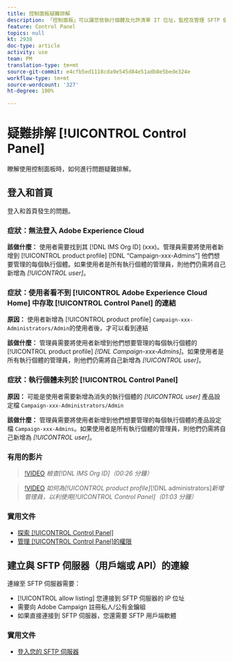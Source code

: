 ```yaml
---
title: 控制面板疑難排解
description: 「控制面板」可以讓您依執行個體及允許清單 IT 位址，監控及管理 SFTP 儲存。
feature: Control Panel
topics: null
kt: 2938
doc-type: article
activity: use
team: PM
translation-type: tm+mt
source-git-commit: e4cfb5ed1118cda9e545d84e51adb8e5bede324e
workflow-type: tm+mt
source-wordcount: '327'
ht-degree: 100%

---
```



# 疑難排解 [!UICONTROL Control Panel]

瞭解使用控制面板時，如何進行問題疑難排解。

## 登入和首頁

登入和首頁發生的問題。

### 症狀：無法登入 Adobe Experience Cloud

**該做什麼：**
使用者需要找到其 [!DNL IMS Org ID] (xxx)。管理員需要將使用者新增到 [!UICONTROL product profile] [!DNL “Campaign-xxx-Admins”] 他們想要管理的每個執行個體。如果使用者是所有執行個體的管理員，則他們仍需將自己新增為 *[!UICONTROL user]*。

### 症狀：使用者看不到 [!UICONTROL Adobe Experience Cloud Home] 中存取 [!UICONTROL Control Panel] 的連結

**原因：**
使用者新增為 [!UICONTROL product profile] `Campaign-xxx-Administrators/Admin`的使用者後，才可以看到連結

**該做什麼：**
管理員需要將使用者新增到他們想要管理的每個執行個體的 [!UICONTROL product profile] *[!DNL Campaign-xxx-Admins]*。如果使用者是所有執行個體的管理員，則他們仍需將自己新增為 *[!UICONTROL user]*。

### 症狀：執行個體未列於 [!UICONTROL Control Panel]

**原因：**
可能是使用者需要新增為消失的執行個體的 *[!UICONTROL user]* 產品設定檔 `Campaign-xxx-Administrators/Admin` 

**該做什麼：**
管理員需要將使用者新增到他們想要管理的每個執行個體的產品設定檔 `Campaign-xxx-Admins`。如果使用者是所有執行個體的管理員，則他們仍需將自己新增為 *[!UICONTROL user]*。

### 有用的影片

>[!VIDEO](https://video.tv.adobe.com/v/27183?quality=12)
*檢查[!DNL IMS Org ID]（00:26 分鐘）*

>[!VIDEO](https://video.tv.adobe.com/v/27147?quality=12)
*如何為[!UICONTROL product profile]*[!DNL administrators]*新增管理員，以利使用[!UICONTROL Control Panel]（01:03 分鐘）*

### 實用文件

* [探索 [!UICONTROL Control Panel]](https://helpx.adobe.com/tw/campaign/kb/control-panel-overview.html)
* [管理 [!UICONTROL Control Panel]的權限](https://helpx.adobe.com/tw/campaign/kb/control-panel-access.html)

## 建立與 SFTP 伺服器（用戶端或 API）的連線

連線至 SFTP 伺服器需要：

* [!UICONTROL allow listing] 您連接到 SFTP 伺服器的 IP 位址
* 需要向 Adobe Campaign 註冊私人/公有金鑰組
* 如果直接連接到 SFTP 伺服器，您還需要 SFTP 用戶端軟體

### 實用文件

* [登入您的 SFTP 伺服器](https://docs.adobe.com/content/help/zh-Hant/control-panel/using/control-panel-home.html#LoggingintoyourSFTPserver)


